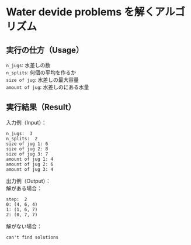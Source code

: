 # Water devide problems を解くアルゴリズム

## 実行の仕方（Usage）
`n_jugs`: 水差しの数  
`n_splits`: 何個の平均を作るか  
`size of jug`: 水差しの最大容量  
`amount of jug`: 水差しのにある水量  

## 実行結果（Result）

入力例（Input）：
```
n_jugs:  3
n_splits:  2
size of jug 1: 6
size of jug 2: 8
size of jug 3: 7
amount of jug 1: 4
amount of jug 2: 6
amount of jug 3: 4
```

出力例（Output）：  
解がある場合：
```
step:  2
0: (4, 6, 4)
1: (1, 6, 7)
2: (0, 7, 7)
```

解がない場合：
```
can't find solutions
```
